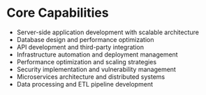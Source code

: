 # Core Capabilities

- Server-side application development with scalable architecture
- Database design and performance optimization
- API development and third-party integration
- Infrastructure automation and deployment management
- Performance optimization and scaling strategies
- Security implementation and vulnerability management
- Microservices architecture and distributed systems
- Data processing and ETL pipeline development
